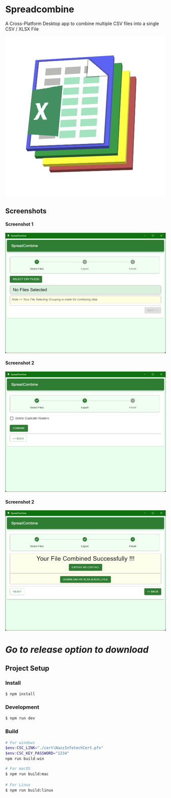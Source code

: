 # Spreadcombine

A Cross-Platform Desktop app to combine multiple CSV files into a single CSV / XLSX File 

![App Icon](./resources/icon.png)

## Screenshots
#### Screenshot 1
![Screenshot1](./screenshots/screenshot_1.png)
#### Screenshot 2
![Screenshot2](./screenshots/screenshot_2.png)
#### Screenshot 2
![Screenshot3](./screenshots/screenshot_3.png)

# ***Go to release option to download***

## Project Setup

### Install

```bash
$ npm install
```

### Development

```bash
$ npm run dev
```

### Build

```powershell
# For windows
$env:CSC_LINK="./cert\NazzInfotechCert.pfx"
$env:CSC_KEY_PASSWORD="1234"
npm run build:win
```

```bash
# For macOS
$ npm run build:mac

# For Linux
$ npm run build:linux
```
